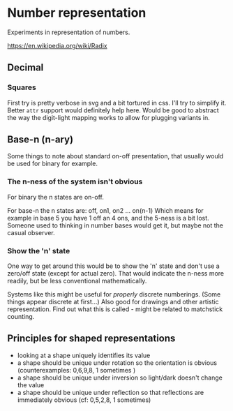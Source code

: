 Number representation
=====================

Experiments in representation of numbers.

https://en.wikipedia.org/wiki/Radix


Decimal
-------

### Squares
First try is pretty verbose in svg and a bit tortured in css.
I'll try to simplify it.
Better `attr` support would definitely help here.
Would be good to abstract the way the digit-light mapping works to allow for plugging variants in.


Base-n (n-ary)
--------------

Some things to note about standard on-off presentation, that usually would be used for binary for example.

### The n-ness of the system isn't obvious

For binary the n states are on-off.

For base-n the n states are: off, on1, on2 ... on(n-1)
Which means for example in base 5 you have 1 off an 4 ons, and the 5-ness is a bit lost.
Someone used to thinking in number bases would get it, but maybe not the casual observer.

### Show the 'n' state
One way to get around this would be to show the 'n' state and don't use a zero/off state (except for actual zero).
That would indicate the n-ness more readily, but be less conventional mathematically.

Systems like this might be useful for *properly* discrete numberings.
(Some things appear discrete at first...)
Also good for drawings and other artistic representation.
Find out what this is called - might be related to matchstick counting.




Principles for shaped representations
-------------------------------------
* looking at a shape uniquely identifies its value
* a shape should be unique under rotation so the orientation is obvious (counterexamples: 0,6,9,8, 1 sometimes )
* a shape should be unique under inversion so light/dark doesn't change the value
* a shape should be unique under reflection so that reflections are immediately obvious (cf: 0,5,2,8, 1 sometimes)
